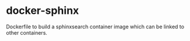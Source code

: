# docker-sphinx
Dockerfile to build a sphinxsearch container image which can be linked to other containers.
